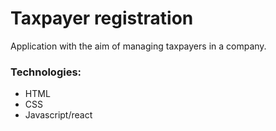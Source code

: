 # Taxpayer registration

Application with the aim of managing taxpayers in a company.

### Technologies:
* HTML
* CSS
* Javascript/react
